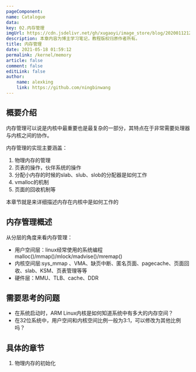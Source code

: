 ```yaml
---
pageComponent:
name: Catalogue
data:
key: 02.内存管理
imgUrl: https://cdn.jsdelivr.net/gh/xugaoyi/image_store/blog/20200112120340.png
description: 本章内容为博主学习笔记，教程版权归原作者所有。
title: 内存管理
date: 2021-05-18 01:59:12
permalink: /kernel/memory
article: false
comment: false
editLink: false
author:
    name: alexking
    link: https://github.com/ningbinwang
---
```


## 概要介绍

内存管理可以说是内核中最重要也是最复杂的一部分，其特点在于非常需要处理器与内核之间的协作。

内存管理的实现主要涵盖：

 1. 物理内存的管理
 2. 页表的操作，伙伴系统的操作
 3. 分配小内存的时候的slab、slub、slob的分配器是如何工作
 4. vmalloc的机制
 5. 页面的回收机制等

本章节就是来详细描述内存在内核中是如何工作的

## 内存管理概述

从分层的角度来看内存管理：

* 用户空间层：linux经常使用的系统编程 malloc()/mmap()/mlock/madvise()/mremap()
* 内核空间层:sys_mmap 、VMA、缺页中断、匿名页面、pagecache、页面回收、slab、KSM、页表管理等等
* 硬件层：MMU、TLB、cache、DDR

## 需要思考的问题

* 在系统启动时，ARM Linux内核是如何知道系统中有多大的内存空间？ 
* 在32位系统中，用户空间和内核空间比例一般为3:1，可以修改为其他比例吗？

## 具体的章节

1. 物理内存的初始化

